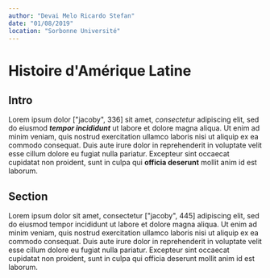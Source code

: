 ```yaml
---
author: "Devai Melo Ricardo Stefan"
date: "01/08/2019"
location: "Sorbonne Université"
---
```


# Histoire d'Amérique Latine

## Intro

Lorem ipsum dolor ["jacoby", 336] sit amet, *consectetur* adipiscing elit, sed do eiusmod ***tempor incididunt*** ut labore et dolore magna aliqua. Ut enim ad minim veniam, quis nostrud exercitation ullamco laboris nisi ut aliquip ex ea commodo consequat. Duis aute irure dolor in reprehenderit in voluptate velit esse cillum dolore eu fugiat nulla pariatur. Excepteur sint occaecat cupidatat non proident, sunt in culpa qui **officia deserunt** mollit anim id est laborum.

## Section

Lorem ipsum dolor sit amet, consectetur ["jacoby", 445] adipiscing elit, sed do eiusmod tempor incididunt ut labore et dolore magna aliqua. Ut enim ad minim veniam, quis nostrud exercitation ullamco laboris nisi ut aliquip ex ea commodo consequat. Duis aute irure dolor in reprehenderit in voluptate velit esse cillum dolore eu fugiat nulla pariatur. Excepteur sint occaecat cupidatat non proident, sunt in culpa qui officia deserunt mollit anim id est laborum.

